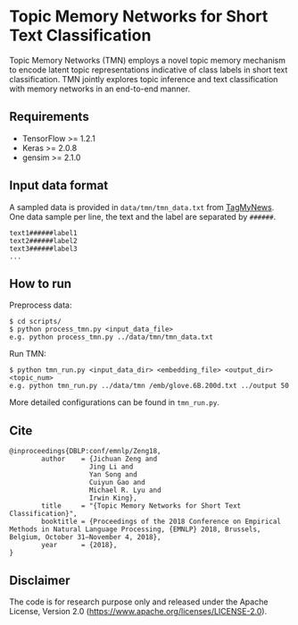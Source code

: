 # Topic Memory Networks for Short Text Classification
Topic Memory Networks (TMN) employs a novel topic memory mechanism to encode
latent topic representations indicative of class labels in short text classification. 
TMN jointly explores topic inference and text classification with memory networks in an end-to-end manner.

## Requirements
* TensorFlow >= 1.2.1
* Keras >= 2.0.8
* gensim >= 2.1.0

## Input data format
A sampled data is provided in `data/tmn/tmn_data.txt` from [TagMyNews](http://acube.di.unipi.it/tmn-dataset/). One data sample per line, the text and the label are separated by `######`.

```
text1######label1
text2######label2
text3######label3
...
```

## How to run
Preprocess data:
```
$ cd scripts/
$ python process_tmn.py <input_data_file>    
e.g. python process_tmn.py ../data/tmn/tmn_data.txt
```

Run TMN:
```
$ python tmn_run.py <input_data_dir> <embedding_file> <output_dir> <topic_num>     
e.g. python tmn_run.py ../data/tmn /emb/glove.6B.200d.txt ../output 50
```

More detailed configurations can be found in `tmn_run.py`.

## Cite
```
@inproceedings{DBLP:conf/emnlp/Zeng18,
        author    = {Jichuan Zeng and
                    Jing Li and
                    Yan Song and
                    Cuiyun Gao and
		            Michael R. Lyu and
		            Irwin King},
        title     = "{Topic Memory Networks for Short Text Classification}",
        booktitle = {Proceedings of the 2018 Conference on Empirical Methods in Natural Language Processing, {EMNLP} 2018, Brussels, Belgium, October 31–November 4, 2018},
        year      = {2018},
}
```

## Disclaimer

The code is for research purpose only and released under the Apache License, Version 2.0 (https://www.apache.org/licenses/LICENSE-2.0).